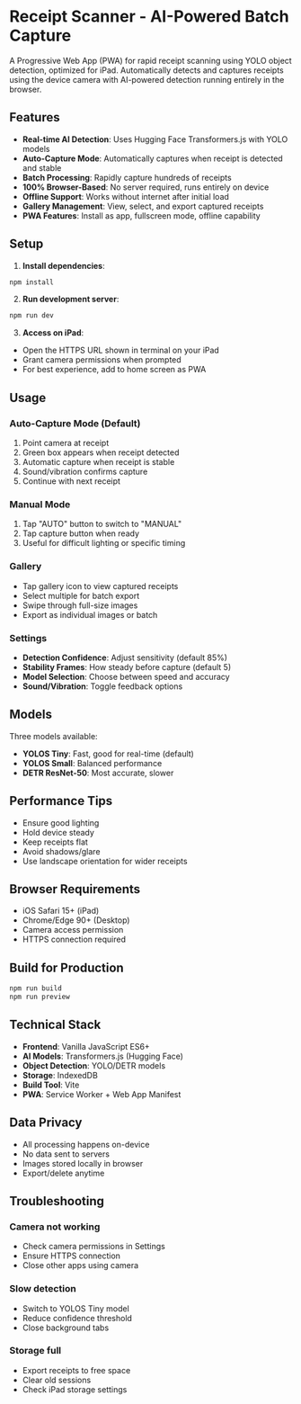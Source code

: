 # Receipt Scanner - AI-Powered Batch Capture

A Progressive Web App (PWA) for rapid receipt scanning using YOLO object detection, optimized for iPad. Automatically detects and captures receipts using the device camera with AI-powered detection running entirely in the browser.

## Features

- **Real-time AI Detection**: Uses Hugging Face Transformers.js with YOLO models
- **Auto-Capture Mode**: Automatically captures when receipt is detected and stable
- **Batch Processing**: Rapidly capture hundreds of receipts
- **100% Browser-Based**: No server required, runs entirely on device
- **Offline Support**: Works without internet after initial load
- **Gallery Management**: View, select, and export captured receipts
- **PWA Features**: Install as app, fullscreen mode, offline capability

## Setup

1. **Install dependencies**:
```bash
npm install
```

2. **Run development server**:
```bash
npm run dev
```

3. **Access on iPad**:
- Open the HTTPS URL shown in terminal on your iPad
- Grant camera permissions when prompted
- For best experience, add to home screen as PWA

## Usage

### Auto-Capture Mode (Default)
1. Point camera at receipt
2. Green box appears when receipt detected
3. Automatic capture when receipt is stable
4. Sound/vibration confirms capture
5. Continue with next receipt

### Manual Mode
1. Tap "AUTO" button to switch to "MANUAL"
2. Tap capture button when ready
3. Useful for difficult lighting or specific timing

### Gallery
- Tap gallery icon to view captured receipts
- Select multiple for batch export
- Swipe through full-size images
- Export as individual images or batch

### Settings
- **Detection Confidence**: Adjust sensitivity (default 85%)
- **Stability Frames**: How steady before capture (default 5)
- **Model Selection**: Choose between speed and accuracy
- **Sound/Vibration**: Toggle feedback options

## Models

Three models available:
- **YOLOS Tiny**: Fast, good for real-time (default)
- **YOLOS Small**: Balanced performance
- **DETR ResNet-50**: Most accurate, slower

## Performance Tips

- Ensure good lighting
- Hold device steady
- Keep receipts flat
- Avoid shadows/glare
- Use landscape orientation for wider receipts

## Browser Requirements

- iOS Safari 15+ (iPad)
- Chrome/Edge 90+ (Desktop)
- Camera access permission
- HTTPS connection required

## Build for Production

```bash
npm run build
npm run preview
```

## Technical Stack

- **Frontend**: Vanilla JavaScript ES6+
- **AI Models**: Transformers.js (Hugging Face)
- **Object Detection**: YOLO/DETR models
- **Storage**: IndexedDB
- **Build Tool**: Vite
- **PWA**: Service Worker + Web App Manifest

## Data Privacy

- All processing happens on-device
- No data sent to servers
- Images stored locally in browser
- Export/delete anytime

## Troubleshooting

### Camera not working
- Check camera permissions in Settings
- Ensure HTTPS connection
- Close other apps using camera

### Slow detection
- Switch to YOLOS Tiny model
- Reduce confidence threshold
- Close background tabs

### Storage full
- Export receipts to free space
- Clear old sessions
- Check iPad storage settings